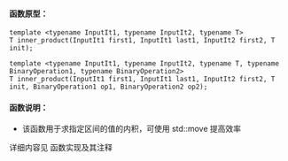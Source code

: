 
#### 函数原型：
```
template <typename InputIt1, typename InputIt2, typename T>
T inner_product(InputIt1 first1, InputIt1 last1, InputIt2 first2, T init);

template <typename InputIt1, typename InputIt2, typename T, typename BinaryOperation1, typename BinaryOperation2>
T inner_product(InputIt1 first1, InputIt1 last1, InputIt2 first2, T init, BinaryOperation1 op1, BinaryOperation2 op2);
```

#### 函数说明：
* 该函数用于求指定区间的值的内积，可使用 std::move 提高效率

详细内容见 函数实现及其注释

